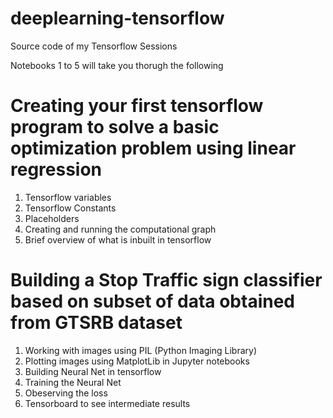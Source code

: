 # deeplearning-tensorflow
Source code of my Tensorflow Sessions 

Notebooks 1 to 5 will take you thorugh the following

# Creating your first tensorflow program to solve a basic optimization problem using linear regression 
   1. Tensorflow variables
   2. Tensorflow Constants
   3. Placeholders
   4. Creating and running the computational graph
   5. Brief overview of what is inbuilt in tensorflow
# Building a Stop Traffic sign classifier based on subset of data obtained from GTSRB dataset 
   1. Working with images using PIL (Python Imaging Library)
   2. Plotting images using MatplotLib in Jupyter notebooks
   3. Building Neural Net in tensorflow
   4. Training the Neural Net
   5. Obeserving the loss
   6. Tensorboard to see intermediate results

